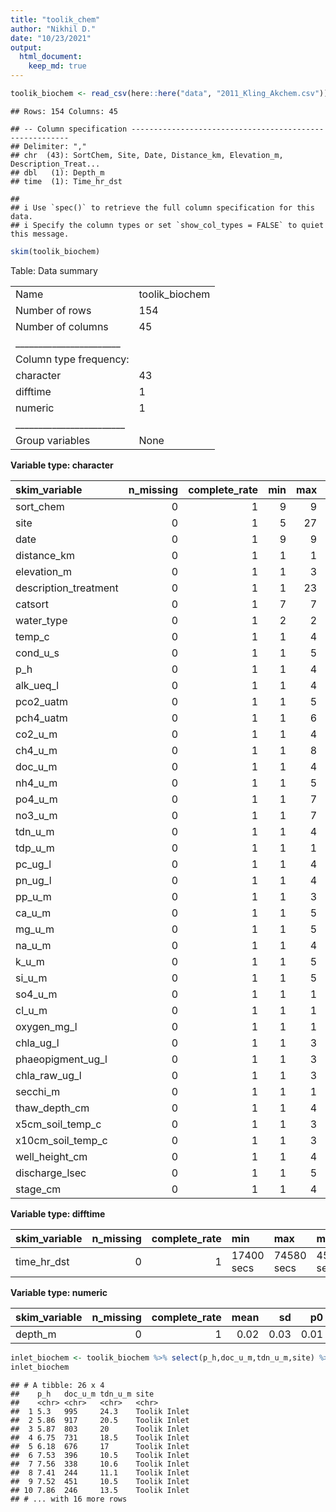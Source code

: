 ```yaml
---
title: "toolik_chem"
author: "Nikhil D."
date: "10/23/2021"
output:  
  html_document:
    keep_md: true
---
```





```r
toolik_biochem <- read_csv(here::here("data", "2011_Kling_Akchem.csv")) %>% clean_names
```

```
## Rows: 154 Columns: 45
```

```
## -- Column specification --------------------------------------------------------
## Delimiter: ","
## chr  (43): SortChem, Site, Date, Distance_km, Elevation_m, Description_Treat...
## dbl   (1): Depth_m
## time  (1): Time_hr_dst
```

```
## 
## i Use `spec()` to retrieve the full column specification for this data.
## i Specify the column types or set `show_col_types = FALSE` to quiet this message.
```

```r
skim(toolik_biochem)
```


Table: Data summary

|                         |               |
|:------------------------|:--------------|
|Name                     |toolik_biochem |
|Number of rows           |154            |
|Number of columns        |45             |
|_______________________  |               |
|Column type frequency:   |               |
|character                |43             |
|difftime                 |1              |
|numeric                  |1              |
|________________________ |               |
|Group variables          |None           |


**Variable type: character**

|skim_variable         | n_missing| complete_rate| min| max| empty| n_unique| whitespace|
|:---------------------|---------:|-------------:|---:|---:|-----:|--------:|----------:|
|sort_chem             |         0|             1|   9|   9|     0|      154|          0|
|site                  |         0|             1|   5|  27|     0|       45|          0|
|date                  |         0|             1|   9|   9|     0|       34|          0|
|distance_km           |         0|             1|   1|   1|     0|        1|          0|
|elevation_m           |         0|             1|   1|   3|     0|       21|          0|
|description_treatment |         0|             1|   1|  23|     0|        7|          0|
|catsort               |         0|             1|   7|   7|     0|        1|          0|
|water_type            |         0|             1|   2|   2|     0|        4|          0|
|temp_c                |         0|             1|   1|   4|     0|       78|          0|
|cond_u_s              |         0|             1|   1|   5|     0|      140|          0|
|p_h                   |         0|             1|   1|   4|     0|      108|          0|
|alk_ueq_l             |         0|             1|   1|   4|     0|      138|          0|
|pco2_uatm             |         0|             1|   1|   5|     0|       12|          0|
|pch4_uatm             |         0|             1|   1|   6|     0|       12|          0|
|co2_u_m               |         0|             1|   1|   4|     0|       12|          0|
|ch4_u_m               |         0|             1|   1|   8|     0|       12|          0|
|doc_u_m               |         0|             1|   1|   4|     0|      129|          0|
|nh4_u_m               |         0|             1|   1|   5|     0|      126|          0|
|po4_u_m               |         0|             1|   1|   7|     0|      126|          0|
|no3_u_m               |         0|             1|   1|   7|     0|      137|          0|
|tdn_u_m               |         0|             1|   1|   4|     0|       87|          0|
|tdp_u_m               |         0|             1|   1|   1|     0|        1|          0|
|pc_ug_l               |         0|             1|   1|   4|     0|      114|          0|
|pn_ug_l               |         0|             1|   1|   4|     0|      112|          0|
|pp_u_m                |         0|             1|   1|   3|     0|        7|          0|
|ca_u_m                |         0|             1|   1|   5|     0|      143|          0|
|mg_u_m                |         0|             1|   1|   5|     0|      141|          0|
|na_u_m                |         0|             1|   1|   4|     0|      121|          0|
|k_u_m                 |         0|             1|   1|   5|     0|      138|          0|
|si_u_m                |         0|             1|   1|   5|     0|      123|          0|
|so4_u_m               |         0|             1|   1|   1|     0|        1|          0|
|cl_u_m                |         0|             1|   1|   1|     0|        1|          0|
|oxygen_mg_l           |         0|             1|   1|   1|     0|        1|          0|
|chla_ug_l             |         0|             1|   1|   3|     0|       29|          0|
|phaeopigment_ug_l     |         0|             1|   1|   3|     0|       22|          0|
|chla_raw_ug_l         |         0|             1|   1|   3|     0|       32|          0|
|secchi_m              |         0|             1|   1|   1|     0|        1|          0|
|thaw_depth_cm         |         0|             1|   1|   4|     0|       12|          0|
|x5cm_soil_temp_c      |         0|             1|   1|   3|     0|       15|          0|
|x10cm_soil_temp_c     |         0|             1|   1|   3|     0|       13|          0|
|well_height_cm        |         0|             1|   1|   4|     0|       10|          0|
|discharge_lsec        |         0|             1|   1|   5|     0|        4|          0|
|stage_cm              |         0|             1|   1|   4|     0|       51|          0|


**Variable type: difftime**

|skim_variable | n_missing| complete_rate|min        |max        |median     | n_unique|
|:-------------|---------:|-------------:|:----------|:----------|:----------|--------:|
|time_hr_dst   |         0|             1|17400 secs |74580 secs |45090 secs |      121|


**Variable type: numeric**

|skim_variable | n_missing| complete_rate| mean|   sd|   p0|  p25|  p50|  p75| p100|hist                                     |
|:-------------|---------:|-------------:|----:|----:|----:|----:|----:|----:|----:|:----------------------------------------|
|depth_m       |         0|             1| 0.02| 0.03| 0.01| 0.01| 0.01| 0.01|  0.1|▇▁▁▁▁ |

```r
inlet_biochem <- toolik_biochem %>% select(p_h,doc_u_m,tdn_u_m,site) %>% filter(site=='Toolik Inlet')
inlet_biochem
```

```
## # A tibble: 26 x 4
##    p_h   doc_u_m tdn_u_m site        
##    <chr> <chr>   <chr>   <chr>       
##  1 5.3   995     24.3    Toolik Inlet
##  2 5.86  917     20.5    Toolik Inlet
##  3 5.87  803     20      Toolik Inlet
##  4 6.75  731     18.5    Toolik Inlet
##  5 6.18  676     17      Toolik Inlet
##  6 7.53  396     10.5    Toolik Inlet
##  7 7.56  338     10.6    Toolik Inlet
##  8 7.41  244     11.1    Toolik Inlet
##  9 7.52  451     10.5    Toolik Inlet
## 10 7.86  246     13.5    Toolik Inlet
## # ... with 16 more rows
```

